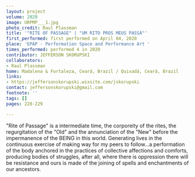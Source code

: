 ```yaml
---
layout: project
volume: 2020
image: URPMP___1.jpg
photo_credit: Raul Plassman
title: '"RITE OF PASSAGE" | "UM RITO PROS MEUS PASSÁ"'
first_performed: first performed on April 04, 2020
place: 'EPAP - Performation Space and Performance Art '
times_performed: performed 4 in 2020
contributor: JEFFERSON SKORUPSKI
collaborators:
- Raul Plassman
home: Madalena & Fortaleza, Ceará, Brazil / Quixadá, Ceará, Brazil
links:
- https://jeffersonskorupski.wixsite.com/jskorupski
contact: jeffersonskorupski@gmail.com
footnote: ''
tags: []
pages: 228-229

---
```


"Rite of Passage" is a intermediate time, the corporeity of the rites, the regurgitation of the "Old" and the annunciation of the "New" before the impermanence of the BEING in this world. Generating lives in the continuous exercise of making way for my peers to follow...a performation of the body anchored in the practices of collective affections and comforts, producing bodies of struggles, after all, where there is oppression there will be resistance and ours is made of the joining of spells and enchantments of our ancestors.
